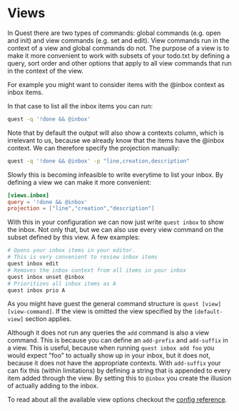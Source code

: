 # Views

In Quest there are two types of commands: global commands (e.g. open and init) and view commands (e.g. set and edit).
View commands run in the context of a view and global commands do not.
The purpose of a view is to make it more convenient to work with subsets of your todo.txt
by defining a query, sort order and other options that apply to all view commands that 
run in the context of the view.

For example you might want to consider items with the @inbox context as inbox items.

In that case to list all the inbox items you can run:

```bash
quest -q '!done && @inbox'
```

Note that by default the output will also show a contexts column, which is irrelevant to 
us, because we already know that the items have the @inbox context.
We can therefore specify the projection manually:

```bash
quest -q '!done && @inbox' -p "line,creation,description"
```

Slowly this is becoming infeasible to write everytime to list your inbox.
By defining a view we can make it more convenient:

```toml
[views.inbox]
query = '!done && @inbox'
projection = ["line","creation","description"]
```

With this in your configuration we can now just write `quest inbox` to show the inbox.
Not only that, but we can also use every view command on the subset defined by this view.
A few examples:

```bash
# Opens your inbox items in your editor. 
# This is very convenient to review inbox items 
quest inbox edit 
# Removes the inbox context from all items in your inbox
quest inbox unset @inbox 
# Prioritizes all inbox items as A
quest inbox prio A
```

As you might have guest the general command structure is `quest [view] [view-command]`.
If the view is omitted the view specified by the `[default-view]` section applies.

Although it does not run any queries the `add` command is also a view command.
This is because you can define an `add-prefix` and `add-suffix` in a view.
This is useful, because when running `quest inbox add foo` you would expect 
"foo" to actually show up in your inbox, but it does not, because it does not 
have the appropriate contexts.
With `add-suffix` your can fix this (within limitations) by defining a string
that is appended to every item added through the view.
By setting this to `@inbox` you create the illusion of actually adding to the inbox.

To read about all the available view options checkout the [config reference](configuration.md).
